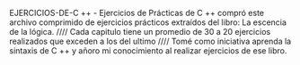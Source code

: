 EJERCICIOS-DE-C ++ -
Ejercicios de Prácticas de C ++ compró este archivo comprimido de ejercicios prácticos extraídos del libro: La escencia de la lógica. //// Cada capitulo tiene un promedio de 30 a 20 ejercicios realizados que exceden a los del ultimo //// Tomé como iniciativa aprenda la sintaxis de C ++ y añoro mi conocimiento al realizar ejercicios de ese libro.
